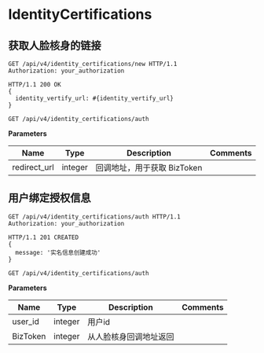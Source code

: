 # IdentityCertifications

## 获取人脸核身的链接

```http
GET /api/v4/identity_certifications/new HTTP/1.1
Authorization: your_authorization

```

```http
HTTP/1.1 200 OK
{
  identity_vertify_url: #{identity_vertify_url}
}
```

`GET /api/v4/identity_certifications/auth`

**Parameters**

| Name | Type | Description | Comments |
| --- | --- | --- | ---- |
| redirect_url | integer | 回调地址，用于获取 BizToken |

## 用户绑定授权信息

```http
GET /api/v4/identity_certifications/auth HTTP/1.1
Authorization: your_authorization

```

```http
HTTP/1.1 201 CREATED
{
  message: '实名信息创建成功'
}
```

`GET /api/v4/identity_certifications/auth`

**Parameters**

| Name | Type | Description | Comments |
| --- | --- | --- | ---- |
| user_id | integer | 用户id |
| BizToken | integer | 从人脸核身回调地址返回 |

